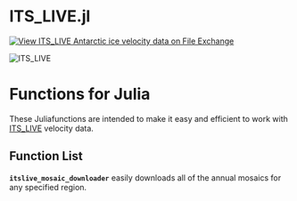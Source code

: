# ITS_LIVE.jl

[![View ITS_LIVE Antarctic ice velocity data on File Exchange](https://www.mathworks.com/matlabcentral/images/matlab-file-exchange.svg)](https://www.mathworks.com/matlabcentral/fileexchange/72701-its_live-antarctic-ice-velocity-data)

![ITS_LIVE](https://its-live-data.s3.amazonaws.com/documentation/ITS_LIVE_logo_transparent_wht.png)

# Functions for Julia
These Juliafunctions are intended to make it easy and efficient to work with [ITS_LIVE](https://its-live.jpl.nasa.gov/) velocity data. 

## Function List 
**`itslive_mosaic_downloader`** easily downloads all of the annual mosaics for any specified region. 
